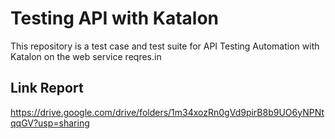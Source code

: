 # Testing API with Katalon
This repository is a test case and test suite for API Testing Automation with Katalon on the web service reqres.in

## Link Report
https://drive.google.com/drive/folders/1m34xozRn0gVd9pirB8b9UO6yNPNtqqGV?usp=sharing
